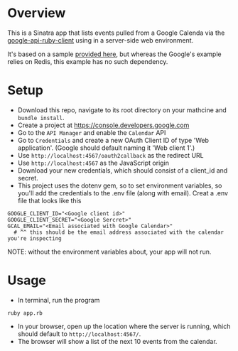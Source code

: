 # Overview

This is a Sinatra app that lists events pulled from a Google Calenda via the 
[google-api-ruby-client](https://github.com/google/google-api-ruby-client)
using in a server-side web environment.

It's based on a sample 
[provided here](https://github.com/google/google-api-ruby-client/tree/master/samples/web),
but whereas the Google's example relies on Redis, this example has no such dependency. 

# Setup

* Download this repo, navigate to its root directory on your mathcine and `bundle install`.
* Create a project at https://console.developers.google.com
* Go to the `API Manager` and enable the `Calendar` API
* Go to `Credentials` and create a new OAuth Client ID of type 
'Web application'. (Google should default naming it 'Web client 1'.)
* Use `http://localhost:4567/oauth2callback` as the redirect URL
* Use `http://localhost:4567` as the JavaScript origin
* Download your new credentials, which should consist of a client_id and secret.
* This project uses the dotenv gem, so to set environment variables, so you'll
add the credentials to the .env file (along with email).  Creat a .env file that looks like this

```
GOOGLE_CLIENT_ID="<Google client id>"   
GOOGLE_CLIENT_SECRET="<Google Sercret>" 
GCAL_EMAIL="<Email associated with Google Calendar>"
  # ^^ this should be the email address associated with the calendar you're inspecting
```
NOTE: without the environment variables about, your app will not run.



# Usage
* In terminal, run the program

```
ruby app.rb
```

* In your browser, open up the location where the server is running, which 
should default to `http://localhost:4567/`.
* The browser will show a list of the next 10 events from the calendar. 
